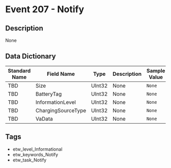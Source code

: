 # Event 207 - Notify

## Description
None

## Data Dictionary
|Standard Name|Field Name|Type|Description|Sample Value|
|---|---|---|---|---|
|TBD|Size|UInt32|None|`None`|
|TBD|BatteryTag|UInt32|None|`None`|
|TBD|InformationLevel|UInt32|None|`None`|
|TBD|ChargingSourceType|UInt32|None|`None`|
|TBD|VaData|UInt32|None|`None`|

## Tags
* etw_level_Informational
* etw_keywords_Notify
* etw_task_Notify